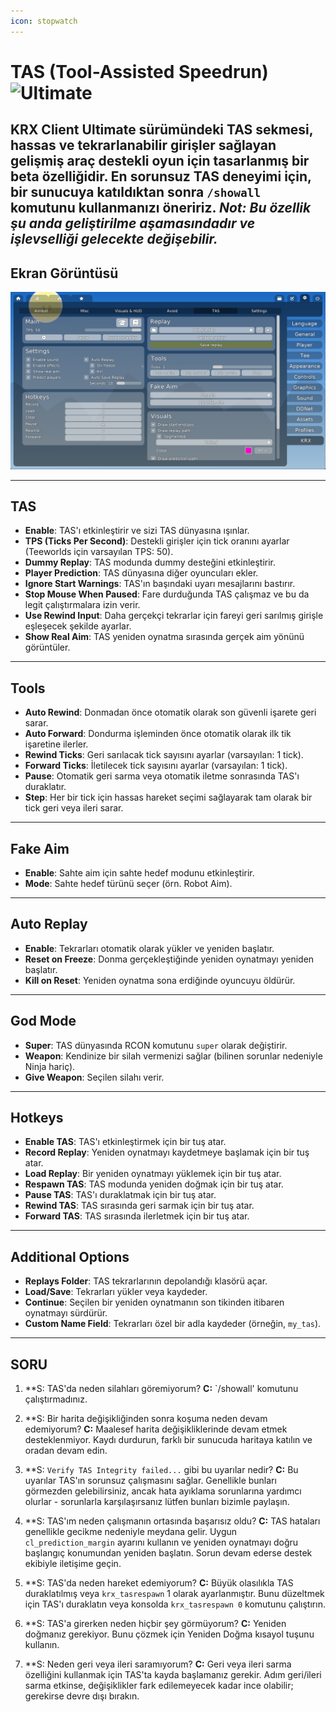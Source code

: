 ```yaml
---
icon: stopwatch
---
```


# TAS (Tool-Assisted Speedrun) ![Ultimate](https://img.shields.io/badge/Ultimate-%23f76d6d?style=flat-square)

KRX Client Ultimate sürümündeki **TAS** sekmesi, hassas ve tekrarlanabilir girişler sağlayan gelişmiş araç destekli oyun için tasarlanmış bir beta özelliğidir. 
En sorunsuz TAS deneyimi için, bir sunucuya katıldıktan sonra `/showall` komutunu kullanmanızı öneririz. 
*Not: Bu özellik şu anda geliştirilme aşamasındadır ve işlevselliği gelecekte değişebilir.*
---

## **Ekran Görüntüsü**
![TAS Menu](https://raw.githubusercontent.com/Krixx1337/krxclient-docs/refs/heads/main/images/tas-menu.png)

---
## **TAS**
- **Enable**: TAS'ı etkinleştirir ve sizi TAS dünyasına ışınlar. 
- **TPS (Ticks Per Second)**: Destekli girişler için tick oranını ayarlar (Teeworlds için varsayılan TPS: 50). 
- **Dummy Replay**: TAS modunda dummy desteğini etkinleştirir.
- **Player Prediction**: TAS dünyasına diğer oyuncuları ekler.
- **Ignore Start Warnings**: TAS'ın başındaki uyarı mesajlarını bastırır.
- **Stop Mouse When Paused**: Fare durduğunda TAS çalışmaz ve bu da legit çalıştırmalara izin verir.
- **Use Rewind Input**: Daha gerçekçi tekrarlar için fareyi geri sarılmış girişle eşleşecek şekilde ayarlar.  
- **Show Real Aim**: TAS yeniden oynatma sırasında gerçek aim yönünü görüntüler.
---

## Tools
- **Auto Rewind**: Donmadan önce otomatik olarak son güvenli işarete geri sarar.  
- **Auto Forward**: Dondurma işleminden önce otomatik olarak ilk tik işaretine ilerler.  
- **Rewind Ticks**: Geri sarılacak tick sayısını ayarlar (varsayılan: 1 tick).  
- **Forward Ticks**: İletilecek tick sayısını ayarlar (varsayılan: 1 tick).  
- **Pause**: Otomatik geri sarma veya otomatik iletme sonrasında TAS'ı duraklatır.  
- **Step**: Her bir tick için hassas hareket seçimi sağlayarak tam olarak bir tick geri veya ileri sarar.

---

## **Fake Aim**
- **Enable**: Sahte aim için sahte hedef modunu etkinleştirir.  
- **Mode**: Sahte hedef türünü seçer (örn. Robot Aim).

---

## **Auto Replay**
- **Enable**: Tekrarları otomatik olarak yükler ve yeniden başlatır.  
- **Reset on Freeze**: Donma gerçekleştiğinde yeniden oynatmayı yeniden başlatır.  
- **Kill on Reset**: Yeniden oynatma sona erdiğinde oyuncuyu öldürür.

---

## **God Mode**
- **Super**: TAS dünyasında RCON komutunu `super` olarak değiştirir.  
- **Weapon**: Kendinize bir silah vermenizi sağlar (bilinen sorunlar nedeniyle Ninja hariç).  
- **Give Weapon**: Seçilen silahı verir.

---

## **Hotkeys**
- **Enable TAS**: TAS'ı etkinleştirmek için bir tuş atar.  
- **Record Replay**: Yeniden oynatmayı kaydetmeye başlamak için bir tuş atar.  
- **Load Replay**: Bir yeniden oynatmayı yüklemek için bir tuş atar.  
- **Respawn TAS**: TAS modunda yeniden doğmak için bir tuş atar.  
- **Pause TAS**: TAS'ı duraklatmak için bir tuş atar.  
- **Rewind TAS**: TAS sırasında geri sarmak için bir tuş atar.  
- **Forward TAS**: TAS sırasında ilerletmek için bir tuş atar.

---

## **Additional Options**
- **Replays Folder**: TAS tekrarlarının depolandığı klasörü açar.  
- **Load/Save**: Tekrarları yükler veya kaydeder.  
- **Continue**: Seçilen bir yeniden oynatmanın son tikinden itibaren oynatmayı sürdürür.  
- **Custom Name Field**: Tekrarları özel bir adla kaydeder (örneğin, `my_tas`).  

---

## **SORU**
1. **S: TAS'da neden silahları göremiyorum?
   **C:** `/showall' komutunu çalıştırmadınız.  

2. **S: Bir harita değişikliğinden sonra koşuma neden devam edemiyorum?
   **C:** Maalesef harita değişikliklerinde devam etmek desteklenmiyor. Kaydı durdurun, farklı bir sunucuda haritaya katılın ve oradan devam edin.  

3. **S: `Verify TAS Integrity failed...` gibi bu uyarılar nedir?
   **C:** Bu uyarılar TAS'ın sorunsuz çalışmasını sağlar. Genellikle bunları görmezden gelebilirsiniz, ancak hata ayıklama sorunlarına yardımcı olurlar - sorunlarla karşılaşırsanız lütfen bunları bizimle paylaşın.  

4. **S: TAS'ım neden çalışmanın ortasında başarısız oldu?
   **C:** TAS hataları genellikle gecikme nedeniyle meydana gelir. Uygun `cl_prediction_margin` ayarını kullanın ve yeniden oynatmayı doğru başlangıç konumundan yeniden başlatın. Sorun devam ederse destek ekibiyle iletişime geçin.  

5. **S: TAS'da neden hareket edemiyorum?
   **C:** Büyük olasılıkla TAS duraklatılmış veya `krx_tasrespawn` 1 olarak ayarlanmıştır. Bunu düzeltmek için TAS'ı duraklatın veya konsolda `krx_tasrespawn 0` komutunu çalıştırın.  

6. **S: TAS'a girerken neden hiçbir şey görmüyorum?
   **C:** Yeniden doğmanız gerekiyor. Bunu çözmek için Yeniden Doğma kısayol tuşunu kullanın.  

7. **S: Neden geri veya ileri saramıyorum?
   **C:** Geri veya ileri sarma özelliğini kullanmak için TAS'ta kayda başlamanız gerekir. Adım geri/ileri sarma etkinse, değişiklikler fark edilemeyecek kadar ince olabilir; gerekirse devre dışı bırakın.  